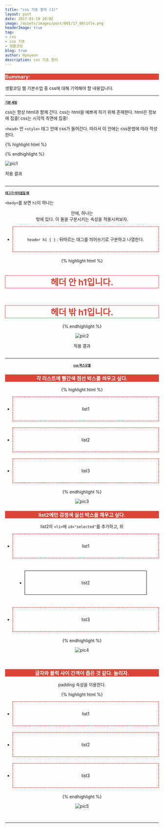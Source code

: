 ```yaml
---
title: "css 기초 정리 (1)"
layout: post
date: 2017-01-19 10:02
image: /assets/images/post/001/17_00title.png
headerImage: true
tag:
- css
- css 기초
- 생활코딩
blog: true
author: Hyeyeon
description: css 기초 정리
---
```


### Summary:

생활코딩 웹 기본수업 중 css에 대해 기억해야 할 내용입니다.

---



## 기본 세팅

css는 항상 html과 함께 간다. css는 html을 예쁘게 하기 위해 존재한다. html은 정보에 집중! css는 시각적 측면에 집중!

`<head>` 안 `<style>` 태그 안에 css가 들어간다. 따라서 이 안에는 css문법에 따라 작성한다.

{% highlight html %}
<!DOCTYPE html>
<html>
  <head>
    <meta charset="utf-8">
    <style>

    /*css코드*/
    h1 {color:red}

    </style>
    <title></title>
  </head>
  <body>

  </body>
</html>
{% endhighlight %}

#### h1 {color:red}

* `h1` : 선택자(selector). html 내 태그 이름이자 css 코드의 주어 역할.
* `{color:red}` : 서술(description). 선택자에 어떤 효과를 줄지 서술함. 동사 역할.

---

## <style>에 속성 넣어보기

h1, h2, h3, h4에 각각의 속성을 넣어봤다.

* `;` : 속성과 속성을 구분할 때 사용
* `h3, h4` : 에 같은 속성을 동시에 적용하고 싶을 때 ,로 묶음
* `h4 {}` : h4에만 다른 속성을 추가하거나 제거할 때 따로 { } 추가

{% highlight html %}
<style>
  h1 {color: #427fed}
  h2 {
    text-decoration: underline;
    font-size: 10px
  }
  h3, h4 {
    color: #fff;
    background-color: #db4437
  }
  h4 {
    text-decoration: underline
  }
</style>
{% endhighlight %}

![pic1](/assets/images/post/001/17_01.png)
<figcaption class=caption>적용 결과</figcaption>

<br>

---

## 태그가 여러겹일 때

`<body>`를 보면 `h1`이 하나는 <header> 안에, 하나는 <header> 밖에 있다. 이 둘을 구분시키는 속성을 적용시켜보자.

* `header h1 { }` : 뒤따르는 태그를 띄어쓰기로 구분하고 나열한다.

{% highlight html %}
<!DOCTYPE html>
<html>
  <head>
    <meta charset="utf-8">
    <style>
      h1 {color: #333}
      header h1 {
        border: 1px solid #db4437;
        color: #db4437
      }
    </style>
    <title></title>
  </head>
  <body>
    <header>
      <h1>헤더 안 h1입니다.</h1>
    </header>
    <h1>헤더 밖 h1입니다.</h1>
  </body>
</html>
{% endhighlight %}

![pic2](/assets/images/post/001/17_02.png)
<figcaption class=caption>적용 결과</figcaption>

<br>

---

## css 박스모델

### 각 리스트에 빨간색 점선 박스를 씌우고 싶다.

{% highlight html %}
<!DOCTYPE html>
<html>
  <head>
    <meta charset="utf-8">
    <style>
      li {
        border: 1px dotted #db4437;
        margin-bottom: 20px
      }
    </style>
    <title></title>
  </head>
  <body>
    <ul>
      <li>list1</li>
      <li>list2</li>
      <li>list3</li>
    </ul>

  </body>
</html>
{% endhighlight %}

![pic3](/assets/images/post/001/17_03.png)

### list2에만 검정색 실선 박스을 채우고 싶다.

list2의 `<li>`에 `id="selected"`를 추가하고, 위 <style>에서는 `#selected { }`를 추가하고 그 안에 원하는 속성값을 넣는다.

* `#`과 `id`는 특수기호다. 맘대로 바꿔쓰면 안 된다. `#`은 id를 뜻한다.
* 물론 `id="selected"`에서 "selected"는 내 맘대로 바꿔도 된다.
* <style>에서 `selected { }` 을 하는게 아니다. 이렇게 되면 컴퓨터는 selected라는 태그를 찾는다. 내가 원하는 건 id가 "selected"인 <li> 태그에 검정색 실선 박스를 채우는 것이다.

* 검정색 실선 박스 외 추가적으로 margin을 줬다. 다른 리스트들을 margin이 좌, 우, 위 모두 0이고 아래만 20px이지만 list2의 margin은 좌, 우, 위, 아래 모두 40px이다.

{% highlight html %}
<!DOCTYPE html>
<html>
  <head>
    <meta charset="utf-8">
    <style>
      li {
        border: 1px dotted #db4437;
        margin-bottom: 20px
      }
      #selected {
        border: 1px solid #000;
        margin: 40px
      }
    </style>
    <title></title>
  </head>
  <body>
    <ul>
      <li>list1</li>
      <li id="selected">list2</li>
      <li>list3</li>
    </ul>

  </body>
</html>
{% endhighlight %}

![pic4](/assets/images/post/001/17_04.png)

<br>

### 글자와 블럭 사이 간격이 좁은 것 같다. 늘리자.

padding 속성을 이용한다.

{% highlight html %}
<!DOCTYPE html>
<html>
  <head>
    <meta charset="utf-8">
    <style>
      li {
        border: 2px dotted #db4437;
        margin-bottom: 20px;
        padding: 30px
      }
    </style>
    <title></title>
  </head>
  <body>
    <ul>
      <li>list1</li>
      <li>list2</li>
      <li>list3</li>
    </ul>

  </body>
</html>
{% endhighlight %}

![pic5](/assets/images/post/001/17_05.png)

<br>

---
